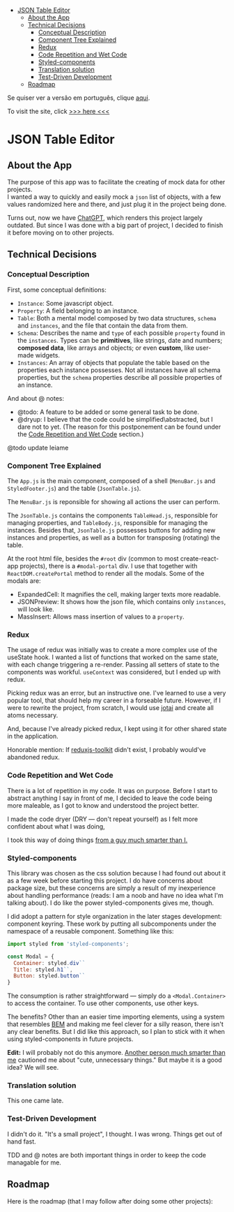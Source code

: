 - [JSON Table Editor](#json-table-editor)
  - [About the App](#about-the-app)
  - [Technical Decisions](#technical-decisions)
    - [Conceptual Description](#conceptual-description)
    - [Component Tree Explained](#component-tree-explained)
    - [Redux](#redux)
    - [Code Repetition and Wet Code](#code-repetition-and-wet-code)
    - [Styled-components](#styled-components)
    - [Translation solution](#translation-solution)
    - [Test-Driven Development](#test-driven-development)
  - [Roadmap](#roadmap)

Se quiser ver a versão em português, clique [aqui](https://github.com/al-ptk/json-table-editor/blob/main/LEIAME.md).

To visit the site, click [>>> here <<<](https://al-ptk.github.io/json-table-editor/)

# JSON Table Editor

## About the App

The purpose of this app was to facilitate the creating of mock data for other projects.  
I wanted a way to quickly and easily mock a `json` list of objects, with a few values randomized here and there, and just plug it in the project being done.

Turns out, now we have [ChatGPT](https://openai.com/blog/chatgpt/), which renders this project largely outdated. But since I was done with a big part of project, I decided to finish it before moving on to other projects.

## Technical Decisions

### Conceptual Description

First, some conceptual definitions:

- `Instance`: Some javascript object.
- `Property`: A field belonging to an instance.
- `Table`: Both a mental model composed by two data structures, `schema` and `instances`, and the file that contain the data from them.
- `Schema`: Describes the name and `type` of each possible `property` found in the `instances`. Types can be **primitives**, like strings, date and numbers; **composed data**, like arrays and objects; or even **custom**, like user-made widgets.
- `Instances`: An array of objects that populate the table based on the properties each instance possesses. Not all instances have all schema properties, but the `schema` properties describe all possible properties of an instance.

And about @ notes:

- @todo: A feature to be added or some general task to be done.
- @dryup: I believe that the code could be simplified\abstracted, but I dare not to yet. (The reason for this postponement can be found under the [Code Repetition and Wet Code](#code-repetition-and-wet-code) section.)

@todo update leiame

### Component Tree Explained

The `App.js` is the main component, composed of a shell (`MenuBar.js` and `StyledFooter.js`) and the table (`JsonTable.js`).

The `MenuBar.js` is reponsible for showing all actions the user can perform.

The `JsonTable.js` contains the components `TableHead.js`, responsible for managing properties, and `TableBody.js`, responsible for managing the instances. Besides that, `JsonTable.js` possesses buttons for adding new instances and properties, as well as a button for transposing (rotating) the table.

At the root html file, besides the `#root` div (common to most create-react-app projects), there is a `#modal-portal` div. I use that together with `ReactDOM.createPortal` method to render all the modals. Some of the modals are:

- ExpandedCell: It magnifies the cell, making larger texts more readable.
- JSONPreview: It shows how the json file, which contains only `instances`, will look like.
- MassInsert: Allows mass insertion of values to a `property`.

### Redux

The usage of redux was initially was to create a more complex use of the useState hook. I wanted a list of functions that worked on the same state, with each change triggering a re-render. Passing all setters of state to the components was workful. `useContext` was considered, but I ended up with redux.

Picking redux was an error, but an instructive one. I've learned to use a very popular tool, that should help my career in a forseable future. However, if I were to rewrite the project, from scratch, I would use [jotai](https:/jotai.org) and create all atoms necessary.

And, because I've already picked redux, I kept using it for other shared state in the application.

Honorable mention: If [reduxjs-toolkit](https://redux-toolkit.js.org/) didn't exist, I probably would've abandoned redux.

### Code Repetition and Wet Code

There is a lot of repetition in my code. It was on purpose. Before I start to abstract anything I say in front of me, I decided to leave the code being more maleable, as I got to know and understood the project better.

I made the code dryer (DRY — don't repeat yourself) as I felt more confident about what I was doing,

I took this way of doing things [from a guy much smarter than I.](https://www.deconstructconf.com/2019/dan-abramov-the-wet-codebase)

### Styled-components

This library was chosen as the css solution because I had found out about it as a few week before starting this project. I do have concerns about package size, but these concerns are simply a result of my inexperience about handling performance (reads: I am a noob and have no idea what I'm talking about). I do like the power styled-components gives me, though.

I did adopt a pattern for style organization in the later stages development: component keyring. These work by putting all subcomponents under the namespace of a reusable component. Something like this:

```javascript
import styled from 'styled-components';

const Modal = {
  Container: styled.div``
  Title: styled.h1``,
  Button: styled.button``
}

```

The consumption is rather straightforward — simply do a `<Modal.Container>` to access the container. To use other components, use other keys.

The benefits? Other than an easier time importing elements, using a system that resembles [BEM](https://getbem.com/) and making me feel clever for a silly reason, there isn't any clear benefits. But I did like this approach, so I plan to stick with it when using styled-components in future projects.

**Edit:** I will probably not do this anymore. [Another person much smarter than me](https://www.youtube.com/watch?v=M3BM9TB-8yA) cautioned me about "cute, unnecessary things." But maybe it is a good idea? We will see.

### Translation solution

This one came late.

### Test-Driven Development

I didn't do it. "It's a small project", I thought. I was wrong. Things get out of hand fast.

TDD and @ notes are both important things in order to keep the code managable for me.

## Roadmap

Here is the roadmap (that I may follow after doing some other projects):
